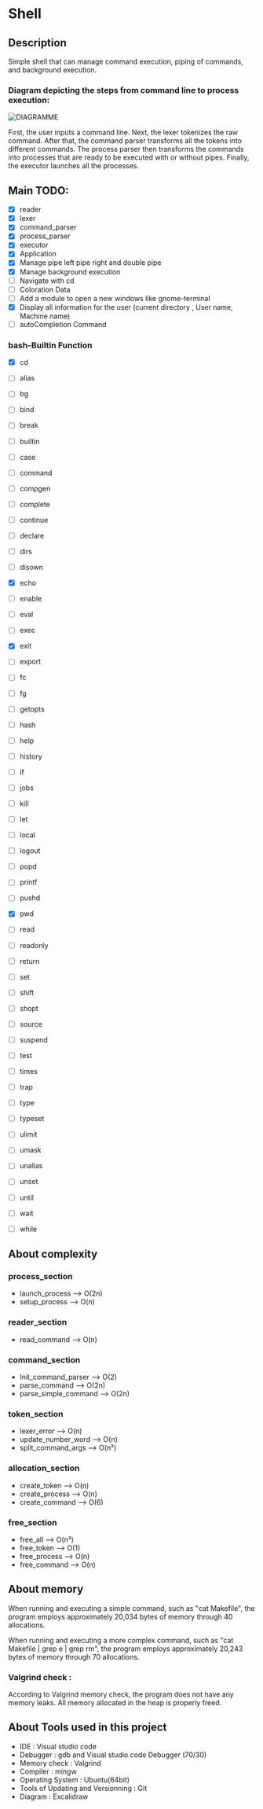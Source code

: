 # Shell

## Description
Simple shell that can manage command execution, piping of commands, and background execution.


### Diagram depicting the steps from command line to process execution:

![DIAGRAMME](/ressources/ParsingCommandStep.png "ParsingCommandStep")

First, the user inputs a command line. Next, the lexer tokenizes the raw command. After that, the command parser transforms all the tokens into different commands. The process parser then transforms the commands into processes that are ready to be executed with or without pipes. Finally, the executor launches all the processes.

## Main TODO:

* [x] reader
* [x] lexer
* [x] command_parser
* [x] process_parser 
* [x] executor
* [x] Application
* [x] Manage pipe left pipe right and double pipe
* [x] Manage background execution
* [ ] Navigate with cd 
* [ ] Coloration Data
* [ ] Add a module to open a new windows like gnome-terminal
* [x] Display all information for the user (current directory , User name, Machine name)
* [ ] autoCompletion Command

### bash-Builtin Function 

* [x] cd
* [ ] alias
* [ ] bg
* [ ] bind
* [ ] break
* [ ] builtin
* [ ] case
* [ ] command
* [ ] compgen
* [ ] complete
* [ ] continue
* [ ] declare
* [ ] dirs
* [ ] disown
* [x] echo
* [ ] enable
* [ ] eval
* [ ] exec
* [x] exit
* [ ] export
* [ ] fc
* [ ] fg
* [ ] getopts
* [ ] hash
* [ ] help
* [ ] history
* [ ] if
* [ ] jobs
* [ ] kill
* [ ] let
* [ ] local
* [ ] logout
* [ ] popd
* [ ] printf
* [ ] pushd
* [x] pwd
* [ ] read  
* [ ] readonly
* [ ] return
* [ ] set
* [ ] shift
* [ ] shopt
* [ ] source
* [ ] suspend
* [ ] test
* [ ] times
* [ ] trap
* [ ] type
* [ ] typeset
* [ ] ulimit
* [ ] umask
* [ ] unalias
* [ ] unset
* [ ] until
* [ ] wait
* [ ] while


## About complexity 
### process_section
+ launch_process --> O(2n)
+ setup_process --> O(n)
### reader_section
+ read_command  --> O(n)

### command_section
+ Init_command_parser  --> O(2)
+ parse_command        --> O(2n)
+ parse_simple_command --> O(2n)
### token_section
+ lexer_error         --> O(n)
+ update_number_word  --> O(n)
+ split_command_args  --> O(n²)

### allocation_section
+ create_token    --> O(n)
+ create_process  --> O(n)
+ create_command  --> O(6)
### free_section
+ free_all      --> O(n²)
+ free_token    --> O(1) 
+ free_process  --> O(n)
+ free_command  --> O(n)

## About memory

When running and executing a simple command, such as "cat Makefile", the program employs approximately 20,034 bytes of memory through 40 allocations.

When running and executing a more complex command, such as "cat Makefile | grep e | grep rm", the program employs approximately 20,243 bytes of memory through 70 allocations.

### Valgrind check : 

According to Valgrind memory check, the program does not have any memory leaks. All memory allocated in the heap is properly freed.

## About Tools used in this project

+ IDE : Visual studio code 
+ Debugger : gdb and Visual studio code Debugger (70/30)
+ Memory check : Valgrind 
+ Compiler : mingw 
+ Operating System : Ubuntu(64bit)
+ Tools of Updating and Versionning : Git
+ Diagram : Excalidraw


